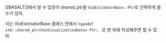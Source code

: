 [[BASALT]]에서 알 수 있듯이
shared_ptr을 `VioEstimatorBase::Ptr`로 간략하게 쓸 수가 있따.

이는  VioEstimatorBase 클래스 안에서
`typedef std::shared_ptr<VioVisualizationData> Ptr; ` 로 맨 위에 작성해주면 할 수 있따.